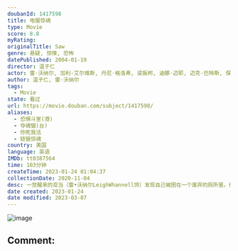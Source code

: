 ```yaml
---
doubanId: 1417598
title: 电锯惊魂
type: Movie
score: 8.8
myRating: 
originalTitle: Saw
genre: 悬疑, 惊悚, 恐怖
datePublished: 2004-01-19
director: 温子仁
actor: 雷·沃纳尔, 加利·艾尔维斯, 丹尼·格洛弗, 梁振邦, 迪娜·迈耶, 迈克·巴特斯, 保罗·古德勒支, 迈克尔·爱默生, 本尼托·马丁内斯, 肖妮·史密斯, 麦肯兹·韦加, 莫妮卡·波特, 耐德·巴拉米, 亚丽姗德拉·全, 托宾·贝尔, 汉斯·雷斯, 奥伦·科尔斯
author: 温子仁, 雷·沃纳尔
tags:
  - Movie
state: 看过
url: https://movie.douban.com/subject/1417598/
aliases:
  - 恐惧斗室(港)
  - 夺魂锯(台)
  - 你死我活
  - 链锯惊魂
country: 美国
language: 英语
IMDb: tt0387564
time: 103分钟
createTime: 2023-01-24 01:04:37
collectionDate: 2020-11-04
desc: 一觉醒来的亚当（雷•沃纳尔LeighWhannell饰）发现自己被困在一个废弃的厕所里。他的对面是同样命运的劳伦斯（加利•艾尔维斯CaryElwes饰）——他们被人用铁链绑住了腿，并吃惊发现...
date created: 2023-01-24
date modified: 2023-03-07
---
```


![image](p726839485.jpg)

Comment:
---
